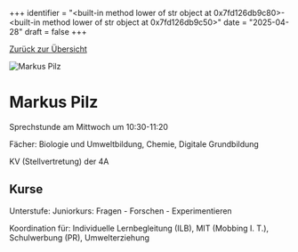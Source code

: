 
+++
identifier = "<built-in method lower of str object at 0x7fd126db9c80>-<built-in method lower of str object at 0x7fd126db9c50>"
date = "2025-04-28"
draft = false
+++

 [Zurück zur Übersicht](/schule/personen/)

<div class="row">
<div class="column">
<img src="/images/personal/Pilz.jpg" alt="Markus Pilz"> 
</div>
<div class="column">

# Markus Pilz

Sprechstunde am Mittwoch um 10:30-11:20

Fächer: Biologie und Umweltbildung,  Chemie,  Digitale Grundbildung



KV (Stellvertretung) der 4A

## Kurse

Unterstufe: Juniorkurs: Fragen - Forschen - Experimentieren



Koordination für: Individuelle Lernbegleitung (ILB), MIT (Mobbing I. T.), Schulwerbung (PR), Umwelterziehung

</div>
</div> 

